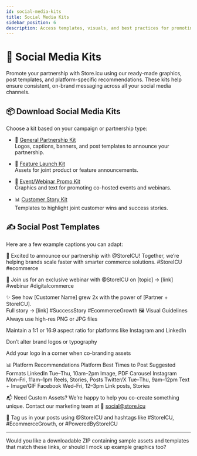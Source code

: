 ```yaml
---
id: social-media-kits
title: Social Media Kits
sidebar_position: 6
description: Access templates, visuals, and best practices for promoting Store.icu on social media.
---
```


# 📱 Social Media Kits

Promote your partnership with Store.icu using our ready-made graphics, post templates, and platform-specific recommendations. These kits help ensure consistent, on-brand messaging across all your social media channels.

## 📦 Download Social Media Kits

Choose a kit based on your campaign or partnership type:

- 🎉 [General Partnership Kit](https://store.icu/assets/social/general-partner-kit.zip)  
  Logos, captions, banners, and post templates to announce your partnership.

- 🧩 [Feature Launch Kit](https://store.icu/assets/social/feature-launch-kit.zip)  
  Assets for joint product or feature announcements.

- 📆 [Event/Webinar Promo Kit](https://store.icu/assets/social/event-promo-kit.zip)  
  Graphics and text for promoting co-hosted events and webinars.

- 📊 [Customer Story Kit](https://store.icu/assets/social/customer-story-kit.zip)  
  Templates to highlight joint customer wins and success stories.

## ✍️ Social Post Templates

Here are a few example captions you can adapt:

🚀 Excited to announce our partnership with @StoreICU! Together, we’re helping brands scale faster with smarter commerce solutions. #StoreICU #ecommerce

📢 Join us for an exclusive webinar with @StoreICU on [topic] → [link]  
#webinar #digitalcommerce

✨ See how [Customer Name] grew 2x with the power of [Partner + StoreICU].  
Full story → [link] #SuccessStory #EcommerceGrowth
🖼️ Visual Guidelines
Always use high-res PNG or JPG files

Maintain a 1:1 or 16:9 aspect ratio for platforms like Instagram and LinkedIn

Don’t alter brand logos or typography

Add your logo in a corner when co-branding assets

📊 Platform Recommendations
Platform	Best Times to Post	Suggested Formats
LinkedIn	Tue–Thu, 10am–2pm	Image, PDF Carousel
Instagram	Mon–Fri, 11am–1pm	Reels, Stories, Posts
Twitter/X	Tue–Thu, 9am–12pm	Text + Image/GIF
Facebook	Wed–Fri, 12–3pm	Link posts, Stories

📬 Need Custom Assets?
We’re happy to help you co-create something unique. Contact our marketing team at
📧 social@store.icu

📢 Tag us in your posts using @StoreICU and hashtags like #StoreICU, #EcommerceGrowth, or #PoweredByStoreICU



---

Would you like a downloadable ZIP containing sample assets and templates that match these links, or should I mock up example graphics too?
